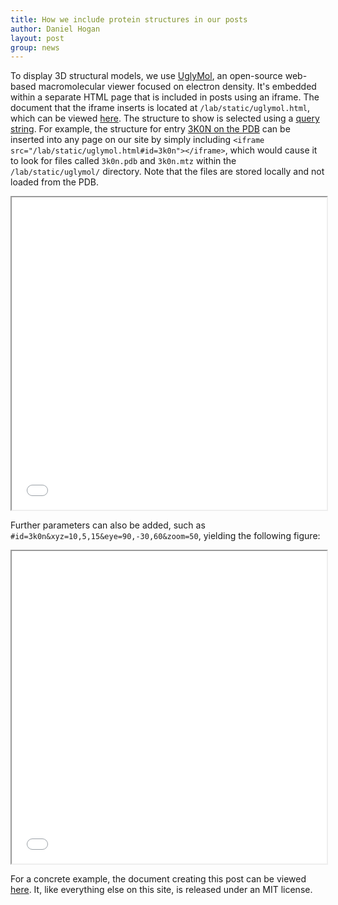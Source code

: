 ```yaml
---
title: How we include protein structures in our posts
author: Daniel Hogan
layout: post
group: news
---
```


To display 3D structural models, we use [UglyMol](https://github.com/uglymol/uglymol/), an open-source web-based macromolecular viewer focused on electron density.
It's embedded within a separate HTML page that is included in posts using an iframe.
The document that the iframe inserts is located at `/lab/static/uglymol.html`, which can be viewed [here](https://github.com/fraser-lab/fraser-lab.github.io/tree/master/lab/static/uglymol/view.html).
The structure to show is selected using a [query string](https://en.wikipedia.org/wiki/Query_string).
For example, the structure for entry [3K0N on the PDB](https://www.rcsb.org/structure/3K0N) can be inserted into any page on our site by simply including `<iframe src="/lab/static/uglymol.html#id=3k0n"></iframe>`, which would cause it to look for files called `3k0n.pdb` and `3k0n.mtz` within the `/lab/static/uglymol/` directory.
Note that the files are stored locally and not loaded from the PDB.

<iframe style="height:500px;width:100%" src="/lab/static/uglymol.html#id=3k0n"></iframe>

Further parameters can also be added, such as `#id=3k0n&xyz=10,5,15&eye=90,-30,60&zoom=50`, yielding the following figure:

<iframe style="height:500px;width:100%" src="/lab/static/uglymol.html#id=3k0n&xyz=14,18,12&eye=80,71,-41&zoom=50"></iframe>

For a concrete example, the document creating this post can be viewed [here](https://github.com/fraser-lab/fraser-lab.github.io/blob/master/_posts/2020-07-08-structures-in-posts.md).
It, like everything else on this site, is released under an MIT license.
